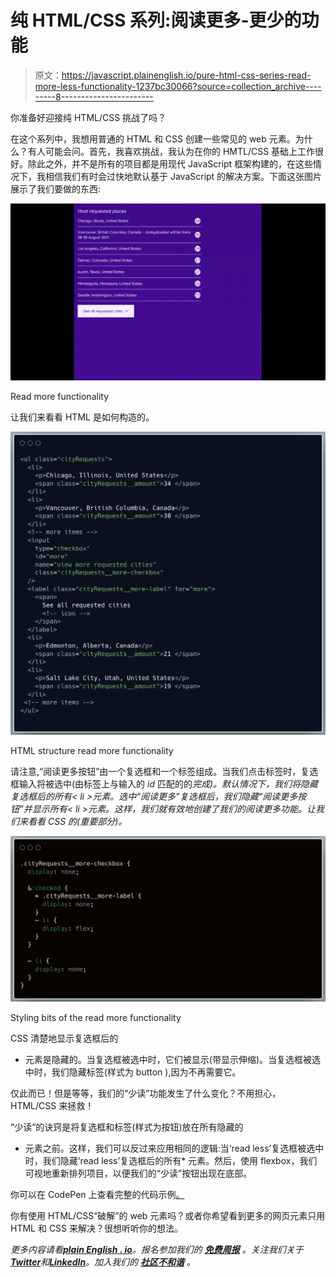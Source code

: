 # 纯 HTML/CSS 系列:阅读更多-更少的功能

> 原文：<https://javascript.plainenglish.io/pure-html-css-series-read-more-less-functionality-1237bc30066?source=collection_archive---------8----------------------->

你准备好迎接纯 HTML/CSS 挑战了吗？

在这个系列中，我想用普通的 HTML 和 CSS 创建一些常见的 web 元素。为什么？有人可能会问。首先，我喜欢挑战，我认为在你的 HMTL/CSS 基础上工作很好。除此之外，并不是所有的项目都是用现代 JavaScript 框架构建的，在这些情况下，我相信我们有时会过快地默认基于 JavaScript 的解决方案。下面这张图片展示了我们要做的东西:

![](img/2194d71e7cfab4ad4be92d7891d1da3a.png)

Read more functionality

让我们来看看 HTML 是如何构造的。

![](img/89dd40da15d224b1118b1e1146d57e5f.png)

HTML structure read more functionality

请注意,“阅读更多按钮”由一个复选框和一个标签组成。当我们点击标签时，复选框输入将被选中(由标签上与输入的 *id* 匹配的的*完成)。默认情况下，我们将隐藏复选框后的所有< li >元素。选中“阅读更多”复选框后，我们隐藏“阅读更多按钮”并显示所有< li >元素。这样，我们就有效地创建了我们的阅读更多功能。让我们来看看 CSS 的(重要部分)。*

![](img/4528ee458c9a9b43fe041de9431fd8ea.png)

Styling bits of the read more functionality

CSS 清楚地显示复选框后的

*   元素是隐藏的。当复选框被选中时，它们被显示(带显示伸缩)。当复选框被选中时，我们隐藏标签(样式为 button ),因为不再需要它。

仅此而已！但是等等，我们的“少读”功能发生了什么变化？不用担心，HTML/CSS 来拯救！

“少读”的诀窍是将复选框和标签(样式为按钮)放在所有隐藏的

*   元素之前。这样，我们可以反过来应用相同的逻辑:当‘read less’复选框被选中时，我们隐藏‘read less’复选框后的所有*   元素。然后，使用 flexbox，我们可视地重新排列项目，以便我们的“少读”按钮出现在底部。

你可以在 CodePen 上查看完整的代码示例[。](https://codepen.io/wendydev/pen/BamKGvP)

你有使用 HTML/CSS“破解”的 web 元素吗？或者你希望看到更多的网页元素只用 HTML 和 CSS 来解决？很想听听你的想法。

*更多内容请看*[***plain English . io***](https://plainenglish.io/)*。报名参加我们的* [***免费周报***](http://newsletter.plainenglish.io/) *。关注我们关于*[***Twitter***](https://twitter.com/inPlainEngHQ)*和*[***LinkedIn***](https://www.linkedin.com/company/inplainenglish/)*。加入我们的* [***社区不和谐***](https://discord.gg/GtDtUAvyhW) *。*